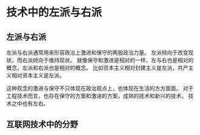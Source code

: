 # 技术中的左派与右派

## 左派与右派

  左派与右派通常用来形容政治上激进和保守的两股政治力量。
左派倾向于改变现状，而右派倾向于维持现状。
就像保守和激进是相对的一样，左与右也是相对的概念，左派和右派也是相对的概念。
比如资本主义相对封建主义是左派，共产主义相对资本主义是左派。

  这种观念的激进与保守不只体现在政治观点上，也体现在生活的方方面面。
对于工程技术而言，也存在保守的方案和激进的方案，成熟的技术和新兴的技术。
技术之中也有左右。

## 互联网技术中的分野

